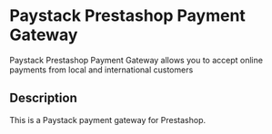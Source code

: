 # Paystack Prestashop Payment Gateway
Paystack Prestashop Payment Gateway allows you to accept online payments from local and international customers


## Description

This is a Paystack payment gateway for Prestashop.